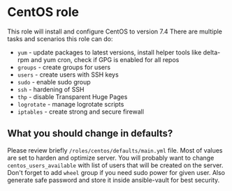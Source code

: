 CentOS role
==========

This role will install and configure CentOS to version 7.4
There are multiple tasks and scenarios this role can do:
 - `yum` - update packages to latest versions, install helper tools like delta-rpm and yum cron, check if GPG is enabled for all repos
 - `groups` - create groups for users
 - `users` - create users with SSH keys
 - `sudo` - enable sudo group
 - `ssh` - hardening of SSH 
 - `thp` - disable Transparent Huge Pages
 - `logrotate` - manage logrotate scripts
 - `iptables` - create strong and secure firewall
   

What you should change in defaults?
---------------------

Please review briefly `/roles/centos/defaults/main.yml` file. Most of values are set to harden and optimize server. You will probably want to change `centos_users_available` with list of users that will be created on the server.
Don't forget to add `wheel` group if you need sudo power for given user. Also generate safe password and store it inside ansible-vault for best security.
